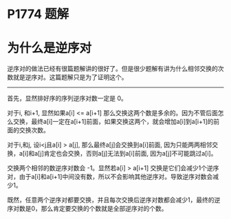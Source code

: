 # P1774 题解

# 为什么是逆序对

逆序对的做法已经有很篇题解讲的很好了。但是很少题解有讲为什么相邻交换的次数就是逆序对。这篇题解只是为了证明这个。


------------
首先，显然排好序的序列逆序对数一定是 0。

对于i, 和i+1, 显然如果a[i] <= a[i+1] 那么交换这两个数是多余的。因为不管后面怎么交换，最终a[i]一定在a[i+1]前面，如果交换这两个，就会增加a[i]到a[i+1]的前面的交换次数。

对于i,和j, 设i<j且a[i] > a[j], 那么最终a[j]会交换到a[i]前面, 因为只能两两相邻交换，a[i]和a[j]肯定也会交换，否则a[j]无法到a[i]前面, 因为a[j]不可能跳过a[i]。

交换两个相邻的数逆序对数会 -1。显然若a[i] > a[i+1] 交换是它们会减少1个逆序对，由于a[i]和a[i+1]中间没有数，所以不会影响其他逆序对。导致逆序对数会减少1。

既然，任意两个逆序对都要交换，并且每次交换后逆序对数都会减少1，最终的逆序对数是0，那么肯定要交换的个数就是全部逆序对的个数。


